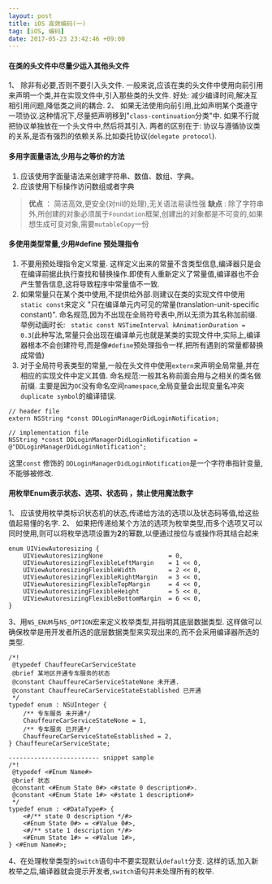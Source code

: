 ```yaml
---
layout: post
title: iOS 高效编码(一)
tag: [iOS, 编码]
date: 2017-05-23 23:42:46 +09:00
---
```


#### 在类的头文件中尽量少运入其他头文件

1、 除非有必要,否则不要引入头文件. 一般来说,应该在类的头文件中使用向前引用来声明一个类,并在实现文件中,引入那些类的头文件.
好处: 减少编译时间,解决互相引用问题,降低类之间的耦合.
2、 如果无法使用向前引用,比如声明某个类遵守一项协议.这种情况下,尽量把声明移到"`class-continuation`分类"中. 
如果不行就把协议单独放在一个头文件中,然后将其引入.
两者的区别在于: 协议与遵循协议类的关系,是否有强烈的依赖关系.比如委托协议(`delegate protocol`).

#### 多用字面量语法,少用与之等价的方法

1. 应该使用字面量语法来创建字符串、数值、数组、字典。
2. 应该使用下标操作访问数组或者字典

> **优点** ： 简洁高效,更安全(对nil的处理),无关语法易读性强 
> **缺点** : 除了字符串外,所创建的对象必须属于`Foundation`框架,创建出的对象都是不可变的,如果想生成可变对象,需要`mutableCopy`一份

#### 多使用类型常量,少用#define 预处理指令

1. 不要用预处理指令定义常量. 这样定义出来的常量不含类型信息,编译器只是会在编译前据此执行查找和替换操作.即使有人重新定义了常量值,编译器也不会产生警告信息,这将导致程序中常量值不一致. 
2. 如果常量只在某个类中使用,不提供给外部.则建议在类的实现文件中使用`static const`来定义 "只在编译单元内可见的常量(translation-unit-specific constant)". 命名规范,因为不出现在全局符号表中,所以无须为其名称加前缀. 举例动画时长: ` static const NSTimeInterval kAnimationDuration = 0.3`(此种写法,常量只会出现在编译单元也就是某类的实现文件中,实际上,编译器根本不会创建符号,而是像`#define`预处理指令一样,把所有遇到的常量都替换成常值)
3. 对于全局符号表类型的常量,一般在头文件中使用`extern`来声明全局常量,并在相应的实现文件中定义其值. 命名规范:一般其名称前面会用与之相关的类名做前缀. 主要是因为`OC`没有命名空间`namespace`,全局变量会出现变量名冲突`duplicate symbol`的编译错误.

```
// header file
extern NSString *const DDLoginManagerDidLoginNotification;

// implementation file
NSString *const DDLoginManagerDidLoginNotification = @"DDLoginManagerDidLoginNotification";

```

这里`const` 修饰的 `DDLoginManagerDidLoginNotification`是一个字符串指针变量,不能够被修改.

#### 用枚举Enum表示状态、选项、状态码 ，禁止使用魔法数字

1、 应该使用枚举类标识状态机的状态,传递给方法的选项以及状态码等值,给这些值起易懂的名字.
2、 如果把传递给某个方法的选项为枚举类型,而多个选项又可以同时使用,则可以将枚举选项设置为**2**的幂数,以便通过按位与或操作将其结合起来

```
enum UIViewAutoresizing {
    UIViewAutoresizingNone                  = 0,
    UIViewAutoresizingFlexibleLeftMargin    = 1 << 0,
    UIViewAutoresizingFlexibleWidth         = 2 << 0,
    UIViewAutoresizingFlexibleRightMargin   = 3 << 0,
    UIViewAutoresizingFlexibleTopMargin     = 4 << 0,
    UIViewAutoresizingFlexibleHeight        = 5 << 0,
    UIViewAutoresizingFlexibleBottomMargin  = 6 << 0,
}
```

3、用`NS_ENUM`与`NS_OPTION`宏来定义枚举类型,并指明其底层数据类型. 这样做可以确保枚举是用开发者所选的底层数据类型来实现出来的,而不会采用编译器所选的类型.

```
/*!
 @typedef ChauffeureCarServiceState
 @brief 某地区开通专车服务的状态
 @constant ChauffeureCarServiceStateNone 未开通.
 @constant ChauffeureCarServiceStateEstablished 已开通
 */
typedef enum : NSUInteger {
    /** 专车服务 未开通*/
    ChauffeureCarServiceStateNone = 1,
    /** 专车服务 已开通*/
    ChauffeureCarServiceStateEstablished = 2,
} ChauffeureCarServiceState;

------------------------- snippet sample
/*!
 @typedef <#Enum Name#>
 @brief 状态
 @constant <#Enum State 0#> <#state 0 description#>.
 @constant <#Enum State 1#> <#state 1 description#>
 */
typedef enum : <#DataType#> {
    <#/** state 0 description */#>
    <#Enum State 0#> = <#Value 0#>,
    <#/** state 1 description */#>
    <#Enum State 1#> = <#Value 1#>,
} <#Enum Name#>;
```

4、在处理枚举类型的`switch`语句中不要实现默认`default`分支. 这样的话,加入新枚举之后,编译器就会提示开发者,`switch`语句并未处理所有的枚举.



